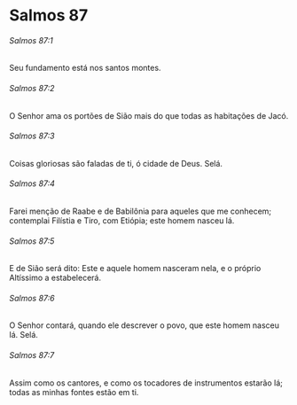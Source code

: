 # Salmos 87

###### Salmos 87:1

Seu fundamento está nos santos montes.

###### Salmos 87:2

O Senhor ama os portões de Sião mais do que todas as habitações de Jacó.

###### Salmos 87:3

Coisas gloriosas são faladas de ti, ó cidade de Deus. Selá.

###### Salmos 87:4

Farei menção de Raabe e de Babilônia para aqueles que me conhecem; contemplai Filístia e Tiro, com Etiópia; este homem nasceu lá.

###### Salmos 87:5

E de Sião será dito: Este e aquele homem nasceram nela, e o próprio Altíssimo a estabelecerá.

###### Salmos 87:6

O Senhor contará, quando ele descrever o povo, que este homem nasceu lá. Selá.

###### Salmos 87:7

Assim como os cantores, e como os tocadores de instrumentos estarão lá; todas as minhas fontes estão em ti.

